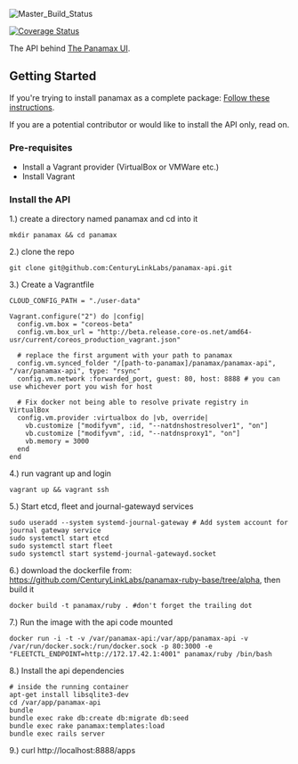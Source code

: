 ![Master_Build_Status](https://circleci.com/gh/CenturyLinkLabs/panamax-api/tree/master.png?circle-token=efb1740d6408884a8e02518ad59b71bd4f81a627)

[![Coverage Status](https://coveralls.io/repos/CenturyLinkLabs/panamax-api/badge.png)](https://coveralls.io/r/CenturyLinkLabs/panamax-api)

The API behind [The Panamax UI](https://github.com/CenturyLinkLabs/panamax-ui).

## Getting Started

If you're trying to install panamax as a complete package: [Follow these instructions](http://panamax.io/get-panamax).

If you are a potential contributor or would like to install the API only, read on.

### Pre-requisites
* Install a Vagrant provider (VirtualBox or VMWare etc.)
* Install Vagrant

### Install the API
1.) create a directory named panamax and cd into it
```
mkdir panamax && cd panamax
```
2.) clone the repo
```
git clone git@github.com:CenturyLinkLabs/panamax-api.git
```
3.) Create a Vagrantfile
```
CLOUD_CONFIG_PATH = "./user-data"

Vagrant.configure("2") do |config|
  config.vm.box = "coreos-beta"
  config.vm.box_url = "http://beta.release.core-os.net/amd64-usr/current/coreos_production_vagrant.json"

  # replace the first argument with your path to panamax
  config.vm.synced_folder "/[path-to-panamax]/panamax/panamax-api", "/var/panamax-api", type: "rsync"
  config.vm.network :forwarded_port, guest: 80, host: 8888 # you can use whichever port you wish for host

  # Fix docker not being able to resolve private registry in VirtualBox
  config.vm.provider :virtualbox do |vb, override|
    vb.customize ["modifyvm", :id, "--natdnshostresolver1", "on"]
    vb.customize ["modifyvm", :id, "--natdnsproxy1", "on"]
    vb.memory = 3000
  end
end
```
4.) run vagrant up and login
```
vagrant up && vagrant ssh
```
5.) Start etcd, fleet and journal-gatewayd services
```
sudo useradd --system systemd-journal-gateway # Add system account for journal gateway service
sudo systemctl start etcd
sudo systemctl start fleet
sudo systemctl start systemd-journal-gatewayd.socket
```
6.) download the dockerfile from: https://github.com/CenturyLinkLabs/panamax-ruby-base/tree/alpha, then build it
```
docker build -t panamax/ruby . #don't forget the trailing dot
```
7.) Run the image with the api code mounted
```
docker run -i -t -v /var/panamax-api:/var/app/panamax-api -v /var/run/docker.sock:/run/docker.sock -p 80:3000 -e "FLEETCTL_ENDPOINT=http://172.17.42.1:4001" panamax/ruby /bin/bash
```
8.) Install the api dependencies
```
# inside the running container
apt-get install libsqlite3-dev
cd /var/app/panamax-api
bundle
bundle exec rake db:create db:migrate db:seed
bundle exec rake panamax:templates:load
bundle exec rails server
```
9.) curl http://localhost:8888/apps
